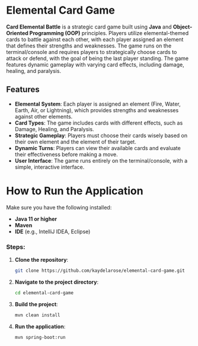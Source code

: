 # Elemental Card Game

**Card Elemental Battle** is a strategic card game built using **Java** and **Object-Oriented Programming (OOP)** principles. Players utilize elemental-themed cards to battle against each other, with each player assigned an element that defines their strengths and weaknesses. The game runs on the terminal/console and requires players to strategically choose cards to attack or defend, with the goal of being the last player standing. The game features dynamic gameplay with varying card effects, including damage, healing, and paralysis.

## Features

- **Elemental System**: Each player is assigned an element (Fire, Water, Earth, Air, or Lightning), which provides strengths and weaknesses against other elements.
- **Card Types**: The game includes cards with different effects, such as Damage, Healing, and Paralysis.
- **Strategic Gameplay**: Players must choose their cards wisely based on their own element and the element of their target.
- **Dynamic Turns**: Players can view their available cards and evaluate their effectiveness before making a move.
- **User Interface**: The game runs entirely on the terminal/console, with a simple, interactive interface.

# How to Run the Application

Make sure you have the following installed:

- **Java 11 or higher**
- **Maven**
- **IDE** (e.g., IntelliJ IDEA, Eclipse)

### Steps:

1. **Clone the repository**:
   ```bash
   git clone https://github.com/kaydelarose/elemental-card-game.git
2. **Navigate to the project directory**:
   ```bash
   cd elemental-card-game
3. **Build the project**:
    ```bash
   mvn clean install
4. **Run the application**:
   ```bash
   mvn spring-boot:run
